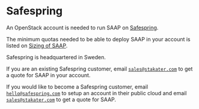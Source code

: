 # Safespring

An OpenStack account is needed to run SAAP on [Safespring](https://www.safespring.com/).

The minimum quotas needed to be able to deploy SAAP in your account is listed on [Sizing of SAAP](../../for-administrators/plan-your-environment/sizing.md).

Safespring is headquartered in Sweden.

If you are an existing Safespring customer, email [`sales@stakater.com`](mailto:sales@stakater.com) to get a quote for SAAP in your account.

If you would like to become a Safespring customer, email [`hello@safespring.com`](mailto:hello@safespring.com) to setup an account in their public cloud and email [`sales@stakater.com`](mailto:sales@stakater.com) to get a quote for SAAP.

